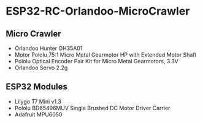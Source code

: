 # ESP32-RC-Orlandoo-MicroCrawler

## Micro Crawler
- Orlandoo Hunter OH35A01
- Motor Pololu 75:1 Micro Metal Gearmotor HP with Extended Motor Shaft
- Pololu Optical Encoder Pair Kit for Micro Metal Gearmotors, 3.3V
- Orlandoo Servo 2.2g

## ESP32 Modules
- Lilygo T7 Mini v1.3
- Pololu BD65496MUV Single Brushed DC Motor Driver Carrier
- Adafruit MPU6050

